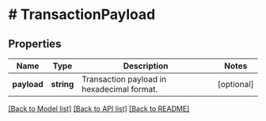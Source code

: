# # TransactionPayload

## Properties

Name | Type | Description | Notes
------------ | ------------- | ------------- | -------------
**payload** | **string** | Transaction payload in hexadecimal format. | [optional]

[[Back to Model list]](../../README.md#models) [[Back to API list]](../../README.md#endpoints) [[Back to README]](../../README.md)
